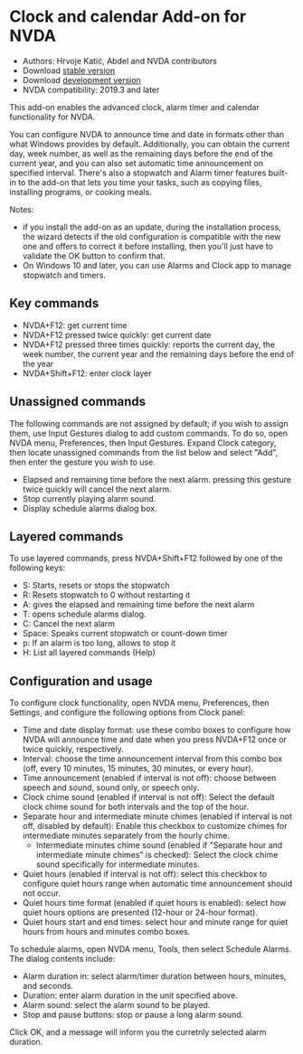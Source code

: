 # Clock and calendar Add-on for NVDA #

* Authors: Hrvoje Katić, Abdel and NVDA contributors
* Download [stable version][1]
* Download [development version][2]
* NVDA compatibility: 2019.3 and later

This add-on enables the advanced clock, alarm timer and calendar functionality for NVDA.

You can configure NVDA to announce time and date in formats other than what Windows provides by default. Additionally, you can obtain the current day, week number, as well as the remaining days before the end of the current year, and you can also set automatic time announcement on specified interval. There's also a stopwatch and Alarm timer features built-in to the add-on that lets you time your tasks, such as copying files, installing programs, or cooking meals.

Notes:

* if you install the add-on as an update, during the installation process, the wizard detects if the old configuration is compatible with the new one and offers to correct it before installing, then you'll just have to validate the OK button to confirm that.
* On Windows 10 and later, you can use Alarms and Clock app to manage stopwatch and timers.

## Key commands

* NVDA+F12: get current time
* NVDA+F12 pressed twice quickly: get current date
* NVDA+F12 pressed three times quickly: reports the current day, the week number, the current year and the remaining days before the end of the year
* NVDA+Shift+F12: enter clock layer

## Unassigned commands

The following commands are not assigned by default; if you wish to assign them, use Input Gestures dialog to add custom commands. To do so, open NVDA menu, Preferences, then Input Gestures. Expand Clock category, then locate unassigned commands from the list below and select "Add", then enter the gesture you wish to use.

* Elapsed and remaining time before the next alarm. pressing this gesture twice quickly will cancel the next alarm.
* Stop currently playing alarm sound.
* Display schedule alarms dialog box.

## Layered commands

To use layered commands, press NVDA+Shift+F12 followed by one of the following keys:

* S: Starts, resets or stops the stopwatch
* R: Resets stopwatch to 0 without restarting it
* A: gives the elapsed and remaining time before the next alarm
* T: opens schedule alarms dialog.
* C: Cancel the next alarm
* Space: Speaks current stopwatch or count-down timer
* p: If an alarm is too long, allows to stop it
* H: List all layered commands (Help)

## Configuration and usage

To configure clock functionality, open NVDA menu, Preferences, then Settings, and configure the following options from Clock panel:

* Time and date display format: use these combo boxes to configure how NVDA will announce time and date when you press NVDA+F12 once or twice quickly, respectively.
* Interval: choose the time announcement interval from this combo box (off, every 10 minutes, 15 minutes, 30 minutes, or every hour).
* Time announcement (enabled if interval is not off): choose between speech and sound, sound only, or speech only.
* Clock chime sound (enabled if interval is not off): Select the default clock chime sound for both intervals and the top of the hour.
* Separate hour and intermediate minute chimes (enabled if interval is not off, disabled by default): Enable this checkbox to customize chimes for intermediate minutes separately from the hourly chime.
  * Intermediate minutes chime sound (enabled if "Separate hour and intermediate minute chimes" is checked): Select the clock chime sound specifically for intermediate minutes.
* Quiet hours (enabled if interval is not off): select this checkbox to configure quiet hours range when automatic time announcement should not occur.
* Quiet hours time format (enabled if quiet hours is enabled): select how quiet hours options are presented (12-hour or 24-hour format).
* Quiet hours start and end times: select hour and minute range for quiet hours from hours and minutes combo boxes.

To schedule alarms, open NVDA menu, Tools, then select Schedule Alarms. The dialog contents include:

* Alarm duration in: select alarm/timer duration between hours, minutes, and seconds.
* Duration: enter alarm duration in the unit specified above.
* Alarm sound: select the alarm sound to be played.
* Stop and pause buttons: stop or pause a long alarm sound.

Click OK, and a message will inform you the curretnly selected alarm duration.

[1]: https://addons.nvda-project.org/files/get.php?file=cac

[2]: https://addons.nvda-project.org/files/get.php?file=cac-dev
